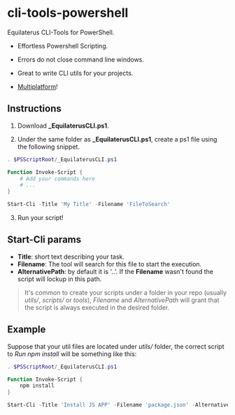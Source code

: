 # cli-tools-powershell

Equilaterus CLI-Tools for PowerShell.

* Effortless Powershell Scripting.

* Errors do not close command line  windows.

* Great to write CLI utils for your projects.

* [Multiplatform](https://github.com/PowerShell/PowerShell)!

## Instructions

1. Download **_EquilaterusCLI.ps1**.

2. Under the same folder as **_EquilaterusCLI.ps1**, create a ps1 file using the following snippet.

```powershell
. $PSScriptRoot/_EquilaterusCLI.ps1

Function Invoke-Script {
    # Add your commands here
    # ...
}

Start-Cli -Title 'My Title' -Filename 'FileToSearch'

```

3. Run your script!

## Start-Cli params

* **Title**: short text describing your task. 
* **Filename**: The tool will search for this file to start the execution.
* **AlternativePath**: by default it is '..'. If the **Filename** wasn't found the script will lockup in this path.

> It's common to create your scripts under a folder in your repo (usually *utils/*, *scripts/* or *tools*), *Filename* and *AlternativePath* will grant that the script is always executed in the desired folder.


## Example

Suppose that your util files are located under *utils/* folder, the correct script to *Run npm install* will be something like this:

```powershell
. $PSScriptRoot/_EquilaterusCLI.ps1

Function Invoke-Script {
    npm install
}

Start-Cli -Title 'Install JS APP' -Filename 'package.json' -AlternativePath '..' 

```